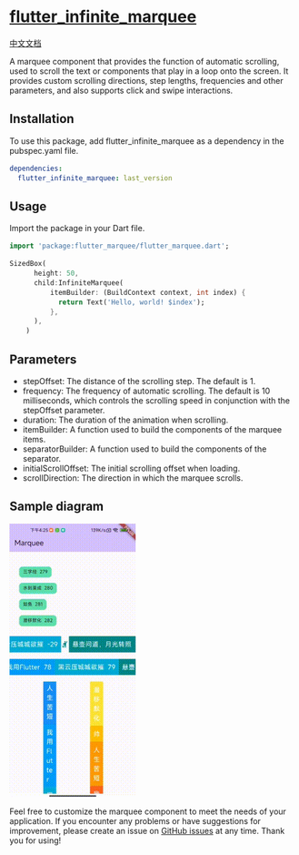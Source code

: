 # [flutter_infinite_marquee](https://pub.dev/packages/flutter_infinite_marquee)

[中文文档](README-CN.md)

A marquee component that provides the function of automatic scrolling, used to scroll the text or components that play in a loop onto the screen. It provides custom scrolling directions, step lengths, frequencies and other parameters, and also supports click and swipe interactions.


## Installation
To use this package, add flutter_infinite_marquee as a dependency in the pubspec.yaml file.
```yaml
dependencies:
  flutter_infinite_marquee: last_version
```

## Usage
Import the package in your Dart file.

```dart
import 'package:flutter_marquee/flutter_marquee.dart';
```

```dart
SizedBox(
      height: 50,
      child:InfiniteMarquee(
          itemBuilder: (BuildContext context, int index) {
            return Text('Hello, world! $index');
          },
      ),
    )
```

## Parameters
- stepOffset: The distance of the scrolling step. The default is 1.
- frequency: The frequency of automatic scrolling. The default is 10 milliseconds, which controls the scrolling 
  speed in conjunction with the stepOffset parameter.
- duration: The duration of the animation when scrolling.
- itemBuilder: A function used to build the components of the marquee items.
- separatorBuilder: A function used to build the components of the separator.
- initialScrollOffset: The initial scrolling offset when loading.
- scrollDirection: The direction in which the marquee scrolls.

## Sample diagram
![sample_diagram.gif](sample_diagram.gif)


Feel free to customize the marquee component to meet the needs of your application.
If you encounter any problems or have suggestions for improvement, please create an issue on [GitHub issues](https://github.com/chenyeju295/flutter_infinite_marquee/issues) at any time. Thank you for using!
